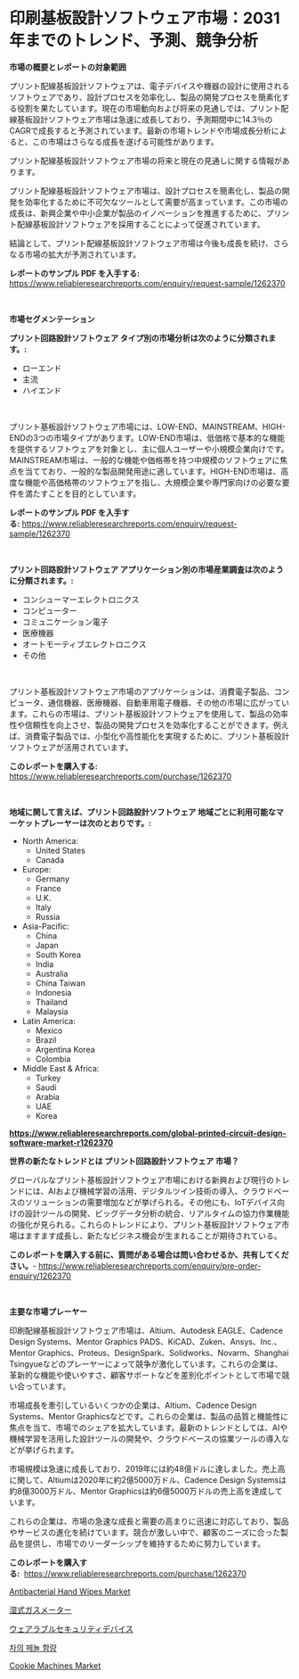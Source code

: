 <p><h1>印刷基板設計ソフトウェア市場：2031年までのトレンド、予測、競争分析</h1></p><p><strong>市場の概要とレポートの対象範囲</strong></p>
<p><p>プリント配線基板設計ソフトウェアは、電子デバイスや機器の設計に使用されるソフトウェアであり、設計プロセスを効率化し、製品の開発プロセスを簡素化する役割を果たしています。現在の市場動向および将来の見通しでは、プリント配線基板設計ソフトウェア市場は急速に成長しており、予測期間中に14.3％のCAGRで成長すると予測されています。最新の市場トレンドや市場成長分析によると、この市場はさらなる成長を遂げる可能性があります。</p><p>プリント配線基板設計ソフトウェア市場の将来と現在の見通しに関する情報があります。</p><p>プリント配線基板設計ソフトウェア市場は、設計プロセスを簡素化し、製品の開発を効率化するために不可欠なツールとして需要が高まっています。この市場の成長は、新興企業や中小企業が製品のイノベーションを推進するために、プリント配線基板設計ソフトウェアを採用することによって促進されています。</p><p>結論として、プリント配線基板設計ソフトウェア市場は今後も成長を続け、さらなる市場の拡大が予測されています。</p></p>
<p><strong>レポートのサンプル PDF を入手する:</strong> <a href="https://www.reliableresearchreports.com/enquiry/request-sample/1262370">https://www.reliableresearchreports.com/enquiry/request-sample/1262370</a></p>
<p>&nbsp;</p>
<p><strong>市場セグメンテーション</strong></p>
<p><strong>プリント回路設計ソフトウェア タイプ別の市場分析は次のように分類されます。:</strong></p>
<p><ul><li>ローエンド</li><li>主流</li><li>ハイエンド</li></ul></p>
<p>&nbsp;</p>
<p><p>プリント基板設計ソフトウェア市場には、LOW-END、MAINSTREAM、HIGH-ENDの3つの市場タイプがあります。LOW-END市場は、低価格で基本的な機能を提供するソフトウェアを対象とし、主に個人ユーザーや小規模企業向けです。MAINSTREAM市場は、一般的な機能や価格帯を持つ中規模のソフトウェアに焦点を当てており、一般的な製品開発用途に適しています。HIGH-END市場は、高度な機能や高価格帯のソフトウェアを指し、大規模企業や専門家向けの必要な要件を満たすことを目的としています。</p></p>
<p><strong>レポートのサンプル PDF を入手する:</strong>&nbsp;<a href="https://www.reliableresearchreports.com/enquiry/request-sample/1262370">https://www.reliableresearchreports.com/enquiry/request-sample/1262370</a></p>
<p>&nbsp;</p>
<p><strong> プリント回路設計ソフトウェア アプリケーション別の市場産業調査は次のように分類されます。:</strong></p>
<p><ul><li>コンシューマーエレクトロニクス</li><li>コンピューター</li><li>コミュニケーション電子</li><li>医療機器</li><li>オートモーティブエレクトロニクス</li><li>その他</li></ul></p>
<p>&nbsp;</p>
<p><p>プリント基板設計ソフトウェア市場のアプリケーションは、消費電子製品、コンピュータ、通信機器、医療機器、自動車用電子機器、その他の市場に広がっています。これらの市場は、プリント基板設計ソフトウェアを使用して、製品の効率性や信頼性を向上させ、製品の開発プロセスを効率化することができます。例えば、消費電子製品では、小型化や高性能化を実現するために、プリント基板設計ソフトウェアが活用されています。</p></p>
<p><strong>このレポートを購入する:</strong>&nbsp; <a href="https://www.reliableresearchreports.com/purchase/1262370">https://www.reliableresearchreports.com/purchase/1262370</a></p>
<p>&nbsp;</p>
<p><strong>地域に関して言えば、プリント回路設計ソフトウェア 地域ごとに利用可能なマーケットプレーヤーは次のとおりです。:</strong></p>
<p><ul>
    <li>
        North America:
        <ul>
            <li>United States</li>
            <li>Canada</li>
        </ul>
    </li>
    <li>
        Europe:
        <ul>
            <li>Germany</li>
            <li>France</li>
            <li>U.K.</li>
            <li>Italy</li>
            <li>Russia</li>
        </ul>
    </li>
    <li>
        Asia-Pacific:
        <ul>
            <li>China</li>
            <li>Japan</li>
            <li>South Korea</li>
            <li>India</li>
            <li>Australia</li>
            <li>China Taiwan</li>
            <li>Indonesia</li>
            <li>Thailand</li>
            <li>Malaysia</li>
        </ul>
    </li>
    <li>
        Latin America:
        <ul>
            <li>Mexico</li>
            <li>Brazil</li>
            <li>Argentina Korea</li>
            <li>Colombia</li>
        </ul>
    </li>
    <li>
        Middle East & Africa:
        <ul>
            <li>Turkey</li>
            <li>Saudi</li>
            <li>Arabia</li>
            <li>UAE</li>
            <li>Korea</li>
        </ul>
    </li>
    </ul></p>
<p><strong><a href="https://www.reliableresearchreports.com/global-printed-circuit-design-software-market-r1262370">https://www.reliableresearchreports.com/global-printed-circuit-design-software-market-r1262370</a></strong>&nbsp;</p>
<p><strong>世界の新たなトレンドとは プリント回路設計ソフトウェア 市場？</strong></p>
<p><p>グローバルなプリント基板設計ソフトウェア市場における新興および現行のトレンドには、AIおよび機械学習の活用、デジタルツイン技術の導入、クラウドベースのソリューションの需要増加などが挙げられる。その他にも、IoTデバイス向けの設計ツールの開発、ビッグデータ分析の統合、リアルタイムの協力作業機能の強化が見られる。これらのトレンドにより、プリント基板設計ソフトウェア市場はますます成長し、新たなビジネス機会が生まれることが期待されている。</p></p>
<p><strong>このレポートを購入する前に、質問がある場合は問い合わせるか、共有してください。</strong>- <a href="https://www.reliableresearchreports.com/enquiry/pre-order-enquiry/1262370">https://www.reliableresearchreports.com/enquiry/pre-order-enquiry/1262370</a></p>
<p>&nbsp;</p>
<p><strong>主要な市場プレーヤー</strong></p>
<p><p>印刷配線基板設計ソフトウェア市場は、Altium、Autodesk EAGLE、Cadence Design Systems、Mentor Graphics PADS、KiCAD、Zuken、Ansys、Inc.、Mentor Graphics、Proteus、DesignSpark、Solidworks、Novarm、Shanghai Tsingyueなどのプレーヤーによって競争が激化しています。これらの企業は、革新的な機能や使いやすさ、顧客サポートなどを差別化ポイントとして市場で競い合っています。</p><p>市場成長を牽引しているいくつかの企業は、Altium、Cadence Design Systems、Mentor Graphicsなどです。これらの企業は、製品の品質と機能性に焦点を当て、市場でのシェアを拡大しています。最新のトレンドとしては、AIや機械学習を活用した設計ツールの開発や、クラウドベースの協業ツールの導入などが挙げられます。</p><p>市場規模は急速に成長しており、2019年には約48億ドルに達しました。売上高に関して、Altiumは2020年に約2億5000万ドル、Cadence Design Systemsは約8億3000万ドル、Mentor Graphicsは約6億5000万ドルの売上高を達成しています。</p><p>これらの企業は、市場の急速な成長と需要の高まりに迅速に対応しており、製品やサービスの進化を続けています。競合が激しい中で、顧客のニーズに合った製品を提供し、市場でのリーダーシップを維持するために努力しています。</p></p>
<p><strong>このレポートを購入する:</strong>&nbsp;&nbsp;<a href="https://www.reliableresearchreports.com/purchase/1262370">https://www.reliableresearchreports.com/purchase/1262370</a></p>
<p><p><a href="https://www.linkedin.com/pulse/antibacterial-hand-wipes-market-size-evaluating-its-trends-hdnec?trackingId=QB3XX4Z9iTWhCQ0h3U16HA%3D%3D">Antibacterial Hand Wipes Market</a></p><p><a href="https://medium.com/@englandlifestyle_22171/%E6%B9%BF%E6%B0%97%E3%82%AC%E3%82%B9%E3%83%A1%E3%83%BC%E3%82%BF%E3%83%BC%E5%B8%82%E5%A0%B4-2031%E5%B9%B4%E3%81%BE%E3%81%A7%E3%81%AE%E3%83%88%E3%83%AC%E3%83%B3%E3%83%89-%E4%BA%88%E6%B8%AC-%E7%AB%B6%E4%BA%89%E5%88%86%E6%9E%90-43d1d5031a9b">湿式ガスメーター</a></p><p><a href="https://medium.com/@nairn_boy/%E3%82%A6%E3%82%A7%E3%82%A2%E3%83%A9%E3%83%96%E3%83%AB%E3%82%BB%E3%82%AD%E3%83%A5%E3%83%AA%E3%83%86%E3%82%A3%E3%83%87%E3%83%90%E3%82%A4%E3%82%B9%E5%B8%82%E5%A0%B4-2031%E5%B9%B4%E3%81%BE%E3%81%A7%E3%81%AE%E6%88%90%E5%8A%9F%E3%81%99%E3%82%8B%E3%83%93%E3%82%B8%E3%83%8D%E3%82%B9%E6%88%A6%E7%95%A5%E3%81%AE%E9%8D%B5%E3%82%92%E4%BA%88%E6%B8%AC-e3f732167950">ウェアラブルセキュリティデバイス</a></p><p><a href="https://medium.com/@arthuralety6767836754/%EC%B0%A8-%EC%8B%9C%EC%9E%A5%EC%9D%98-%ED%8E%98%EB%86%80-%ED%95%A8%EB%9F%89-%EC%8B%9C%EC%9E%A5-%EC%A0%84%EB%A7%9D-%EB%B0%8F-%EC%8B%9C%EC%9E%A5-%EC%98%88%EC%B8%A1-2024%EB%85%84%EB%B6%80%ED%84%B0-2031%EB%85%84%EA%B9%8C%EC%A7%80-0f20106c5120">차의 페놀 함량</a></p><p><a href="https://www.linkedin.com/pulse/cookie-machines-market-size-growth-forecast-from-2024-2031-js6oc?trackingId=gBjtC6683PEVItgdpLbQ7A%3D%3D">Cookie Machines Market</a></p></p>